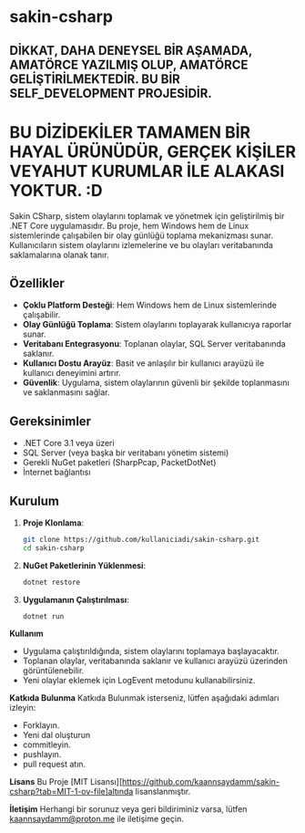 # sakin-csharp

## DİKKAT, DAHA DENEYSEL BİR AŞAMADA, AMATÖRCE YAZILMIŞ OLUP, AMATÖRCE GELİŞTİRİLMEKTEDİR. BU BİR SELF_DEVELOPMENT PROJESİDİR. <h1>BU DİZİDEKİLER TAMAMEN BİR HAYAL ÜRÜNÜDÜR, GERÇEK KİŞİLER VEYAHUT KURUMLAR İLE ALAKASI YOKTUR. :D </h1>

Sakin CSharp, sistem olaylarını toplamak ve yönetmek için geliştirilmiş bir .NET Core uygulamasıdır. Bu proje, hem Windows hem de Linux sistemlerinde çalışabilen bir olay günlüğü toplama mekanizması sunar. Kullanıcıların sistem olaylarını izlemelerine ve bu olayları veritabanında saklamalarına olanak tanır.

## Özellikler

- **Çoklu Platform Desteği**: Hem Windows hem de Linux sistemlerinde çalışabilir.
- **Olay Günlüğü Toplama**: Sistem olaylarını toplayarak kullanıcıya raporlar sunar.
- **Veritabanı Entegrasyonu**: Toplanan olaylar, SQL Server veritabanında saklanır.
- **Kullanıcı Dostu Arayüz**: Basit ve anlaşılır bir kullanıcı arayüzü ile kullanıcı deneyimini artırır.
- **Güvenlik**: Uygulama, sistem olaylarının güvenli bir şekilde toplanmasını ve saklanmasını sağlar.

## Gereksinimler

- .NET Core 3.1 veya üzeri
- SQL Server (veya başka bir veritabanı yönetim sistemi)
- Gerekli NuGet paketleri (SharpPcap, PacketDotNet)
- İnternet bağlantısı

## Kurulum

1. **Proje Klonlama**:
   ```bash
   git clone https://github.com/kullaniciadi/sakin-csharp.git
   cd sakin-csharp
   ```
2. **NuGet Paketlerinin Yüklenmesi**:
   ```bash
   dotnet restore
   ```
3. **Uygulamanın Çalıştırılması**:
   ```bash
   dotnet run
   ```

**Kullanım**
- Uygulama çalıştırıldığında, sistem olaylarını toplamaya başlayacaktır.
- Toplanan olaylar, veritabanında saklanır ve kullanıcı arayüzü üzerinden görüntülenebilir.
- Yeni olaylar eklemek için LogEvent metodunu kullanabilirsiniz.

**Katkıda Bulunma**
Katkıda Bulunmak isterseniz, lütfen aşağıdaki adımları izleyin:
- Forklayın.
- Yeni dal oluşturun
- commitleyin.
- pushlayın.
- pull request atın.

**Lisans**
Bu Proje [MIT Lisansı][https://github.com/kaannsaydamm/sakin-csharp?tab=MIT-1-ov-file]altında lisanslanmıştır.

**İletişim**
Herhangi bir sorunuz veya geri bildiriminiz varsa, lütfen kaannsaydamm@proton.me ile iletişime geçin.




